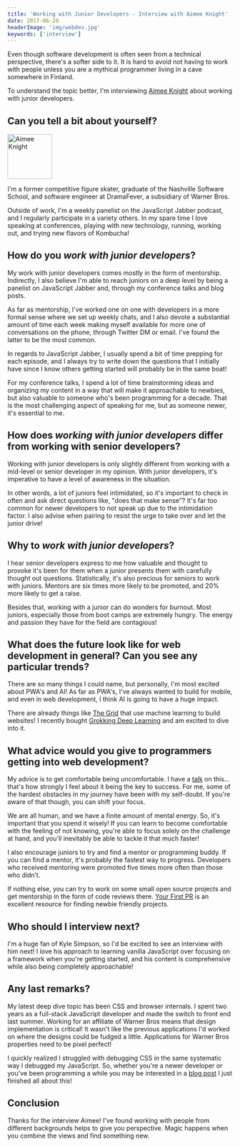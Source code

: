 ```yaml
---
title: 'Working with Junior Developers - Interview with Aimee Knight'
date: 2017-06-20
headerImage: 'img/webdev.jpg'
keywords: ['interview']
---
```


Even though software development is often seen from a technical perspective, there's a softer side to it. It is hard to avoid not having to work with people unless you are a mythical programmer living in a cave somewhere in Finland.

To understand the topic better, I'm interviewing [Aimee Knight](https://twitter.com/aimee_knight) about working with junior developers.

## Can you tell a bit about yourself?

<p>
<span class="author">
  <img src="https://avatars1.githubusercontent.com/u/2165184?v=3&s=460" alt="Aimee Knight" class="author" width="100" height="100" />
</span>

I'm a former competitive figure skater, graduate of the Nashville Software School, and software engineer at DramaFever, a subsidiary of Warner Bros.
</p>

Outside of work, I'm a weekly panelist on the JavaScript Jabber podcast, and I regularly participate in a variety others. In my spare time I love speaking at conferences, playing with new technology, running, working out, and trying new flavors of Kombucha!

## How do you *work with junior developers*?

My work with junior developers comes mostly in the form of mentorship. Indirectly, I also believe I'm able to reach juniors on a deep level by being a panelist on JavaScript Jabber and, through my conference talks and blog posts.

As far as mentorship, I've worked one on one with developers in a more formal sense where we set up weekly chats, and I also devote a substantial amount of time each week making myself available for more one of conversations on the phone, through Twitter DM or email. I've found the latter to be the most common.

In regards to JavaScript Jabber, I usually spend a bit of time prepping for each episode, and I always try to write down the questions that I initially have since I know others getting started will probably be in the same boat!

For my conference talks, I spend a lot of time brainstorming ideas and organizing my content in a way that will make it approachable to newbies, but also valuable to someone who's been programming for a decade. That is the most challenging aspect of speaking for me, but as someone newer, it's essential to me.

## How does *working with junior developers* differ from working with senior developers?

Working with junior developers is only slightly different from working with a mid-level or senior developer in my opinion. With junior developers, it's imperative to have a level of awareness in the situation.

In other words, a lot of juniors feel intimidated, so it's important to check in often and ask direct questions like, "does that make sense"? It's far too common for newer developers to not speak up due to the intimidation factor. I also advise when pairing to resist the urge to take over and let the junior drive!

## Why to *work with junior developers*?

I hear senior developers express to me how valuable and thought to provoke it's been for them when a junior presents them with carefully thought out questions. Statistically, it's also precious for seniors to work with juniors. Mentors are six times more likely to be promoted, and 20% more likely to get a raise.

Besides that, working with a junior can do wonders for burnout. Most juniors, especially those from boot camps are extremely hungry. The energy and passion they have for the field are contagious!

## What does the future look like for web development in general? Can you see any particular trends?

There are so many things I could name, but personally, I'm most excited about PWA's and AI! As far as PWA's, I've always wanted to build for mobile, and even in web development, I think AI is going to have a huge impact.

There are already things like [The Grid](https://www.youtube.com/embed/aEfpARsP8Fg?rel=0#) that use machine learning to build websites! I recently bought [Grokking Deep Learning](https://www.manning.com/books/grokking-deep-learning) and am excited to dive into it.

## What advice would you give to programmers getting into web development?

My advice is to get comfortable being uncomfortable. I have a [talk](https://youtu.be/B22o_yeDE_s) on this... that's how strongly I feel about it being the key to success. For me, some of the hardest obstacles in my journey have been with my self-doubt. If you're aware of that though, you can shift your focus.

We are all human, and we have a finite amount of mental energy. So, it's important that you spend it wisely! If you can learn to become comfortable with the feeling of not knowing, you're able to focus solely on the challenge at hand, and you'll inevitably be able to tackle it that much faster!

I also encourage juniors to try and find a mentor or programming buddy. If you can find a mentor, it's probably the fastest way to progress. Developers who received mentoring were promoted five times more often than those who didn’t.

If nothing else, you can try to work on some small open source projects and get mentorship in the form of code reviews there. [Your First PR](https://yourfirstpr.github.io/) is an excellent resource for finding newbie friendly projects.

## Who should I interview next?

I'm a huge fan of Kyle Simpson, so I'd be excited to see an interview with him next! I love his approach to learning vanilla JavaScript over focusing on a framework when you're getting started, and his content is comprehensive while also being completely approachable!

## Any last remarks?

My latest deep dive topic has been CSS and browser internals. I spent two years as a full-stack JavaScript developer and made the switch to front end last summer. Working for an affiliate of Warner Bros means that design implementation is critical! It wasn't like the previous applications I'd worked on where the designs could be fudged a little. Applications for Warner Bros properties need to be pixel perfect!

I quickly realized I struggled with debugging CSS in the same systematic way I debugged my JavaScript. So, whether you're a newer developer or you've been programming a while you may be interested in a [blog post](http://www.aimeemarieknight.com/It's-Not-Dark-Magic-Pulling-Back-the-Curtains-From-Your-Stylesheets/) I just finished all about this!

## Conclusion

Thanks for the interview Aimee! I've found working with people from different backgrounds helps to give you perspective. Magic happens when you combine the views and find something new.
